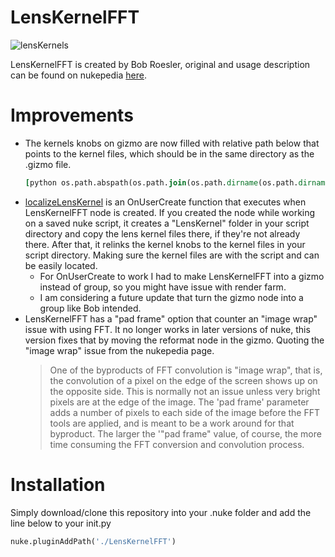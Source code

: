 # LensKernelFFT
![lensKernels](http://www.nukepedia.com/images/users/bobroesler/LensKernelFFT_02.png)

LensKernelFFT is created by Bob Roesler, original and usage description can be found on nukepedia [here](http://www.nukepedia.com/gizmos/filter/lenskernelfft_v01/).

# Improvements
* The kernels knobs on gizmo are now filled with relative path below that points to the kernel files, which should be in the same directory as the .gizmo file.
    ```tcl
    [python os.path.abspath(os.path.join(os.path.dirname(os.path.dirname(os.path.dirname(__file__))), 'LensKernelFFT', '35mmf56_normalized_v01.exr'))]
    ```
* [localizeLensKernel](./localizeLensKernel.py) is an OnUserCreate function that executes when LensKernelFFT node is created. If you created the node while working on a saved nuke script, it creates a "LensKernel" folder in your script directory and copy the lens kernel files there, if they're not already there. After that, it relinks the kernel knobs to the kernel files in your script directory. Making sure the kernel files are with the script and can be easily located.
    * For OnUserCreate to work I had to make LensKernelFFT into a gizmo instead of group, so you might have issue with render farm.
    * I am considering a future update that turn the gizmo node into a group like Bob intended.
* LensKernelFFT has a "pad frame" option that counter an "image wrap" issue with using FFT. It no longer works in later versions of nuke, this version fixes that by moving the reformat node in the gizmo. Quoting the "image wrap" issue from the nukepedia page.
    >One of the byproducts of FFT convolution is "image wrap", that is, the convolution of a pixel on the edge of the screen shows up on the opposite side. This is normally not an issue unless very bright pixels are at the edge of the image. The 'pad frame' parameter adds a number of pixels to each side of the image before the FFT tools are applied, and is meant to be a work around for that byproduct. The larger the '"pad frame" value, of course, the more time consuming the FFT conversion and convolution process.
    
# Installation
Simply download/clone this repository into your .nuke folder and add the line below to your init.py
```python
nuke.pluginAddPath('./LensKernelFFT')
```
